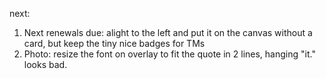 next:
1. Next renewals due: alight to the left and put it on the canvas without a card, but keep the tiny nice badges for TMs
2. Photo: resize the font on overlay to fit the quote in 2 lines, hanging "it." looks bad.
